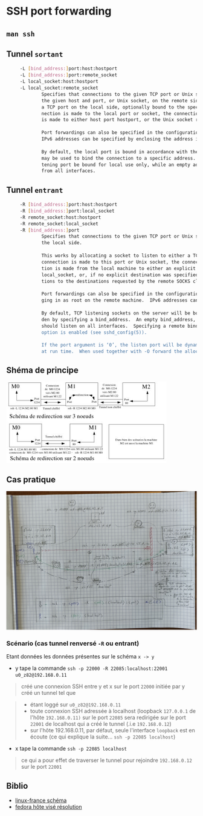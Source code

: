 # SSH port forwarding

## `man ssh`

## Tunnel `sortant`

```bash
     -L [bind_address:]port:host:hostport
     -L [bind_address:]port:remote_socket
     -L local_socket:host:hostport
     -L local_socket:remote_socket
             Specifies that connections to the given TCP port or Unix socket on the local (client) host are to be forwarded to
             the given host and port, or Unix socket, on the remote side.  This works by allocating a socket to listen to either
             a TCP port on the local side, optionally bound to the specified bind_address, or to a Unix socket.  Whenever a con‐
             nection is made to the local port or socket, the connection is forwarded over the secure channel, and a connection
             is made to either host port hostport, or the Unix socket remote_socket, from the remote machine.

             Port forwardings can also be specified in the configuration file.  Only the superuser can forward privileged ports.
             IPv6 addresses can be specified by enclosing the address in square brackets.

             By default, the local port is bound in accordance with the GatewayPorts setting.  However, an explicit bind_address
             may be used to bind the connection to a specific address.  The bind_address of “localhost” indicates that the lis‐
             tening port be bound for local use only, while an empty address or ‘*’ indicates that the port should be available
             from all interfaces.
```

## Tunnel `entrant`

```bash
     -R [bind_address:]port:host:hostport
     -R [bind_address:]port:local_socket
     -R remote_socket:host:hostport
     -R remote_socket:local_socket
     -R [bind_address:]port
             Specifies that connections to the given TCP port or Unix socket on the remote (server) host are to be forwarded to
             the local side.

             This works by allocating a socket to listen to either a TCP port or to a Unix socket on the remote side.  Whenever a
             connection is made to this port or Unix socket, the connection is forwarded over the secure channel, and a connec‐
             tion is made from the local machine to either an explicit destination specified by host port hostport, or
             local_socket, or, if no explicit destination was specified, ssh will act as a SOCKS 4/5 proxy and forward connec‐
             tions to the destinations requested by the remote SOCKS client.

             Port forwardings can also be specified in the configuration file.  Privileged ports can be forwarded only when log‐
             ging in as root on the remote machine.  IPv6 addresses can be specified by enclosing the address in square brackets.

             By default, TCP listening sockets on the server will be bound to the loopback interface only.  This may be overrid‐
             den by specifying a bind_address.  An empty bind_address, or the address ‘*’, indicates that the remote socket
             should listen on all interfaces.  Specifying a remote bind_address will only succeed if the server's GatewayPorts
             option is enabled (see sshd_config(5)).

             If the port argument is ‘0’, the listen port will be dynamically allocated on the server and reported to the client
             at run time.  When used together with -O forward the allocated port will be printed to the standard output.
```

## Shéma de principe

![port-fowarding (linux france)](img/ssh-redirect.png)

## Cas pratique

![x -> y](img/ssh-xy.png)

### Scénario (cas tunnel renversé `-R` ou entrant)

Etant données les données présentes sur le schéma `x -> y`

- y tape la commande `ssh -p 22000 -R 22085:localhost:22001 u0_z82@192.168.0.11`

> créé une connexion SSH entre y et x sur le port `22000` initiée par y \
> créé un tunnel tel que

> - étant loggé sur `u0_z82@192.168.0.11`
> - toute connexion SSH adressée à localhost (loopback `127.0.0.1` de l'hôte `192.168.0.11)` sur le port `22085` sera redirigée sur le port `22001` de localhost qui a créé le tunnel (.i.e `192.168.0.12`)
> - sur l'hôte 192.168.0.11, par défaut, seule l'interface `loopback` est en écoute (ce qui explique la suite... `ssh -p 22085 localhost`)

- x tape la commande `ssh -p 22085 localhost`

> ce qui a pour effet de traverser le tunnel pour rejoindre `192.168.0.12` sur le port `22001`


## Biblio

- [linux-france schéma](http://www.linux-france.org/prj/edu/archinet/systeme/images/ssh-redirect.png)
- [fedora hôte visé résolution](https://doc.fedora-fr.org/wiki/Tunnels_SSH)
